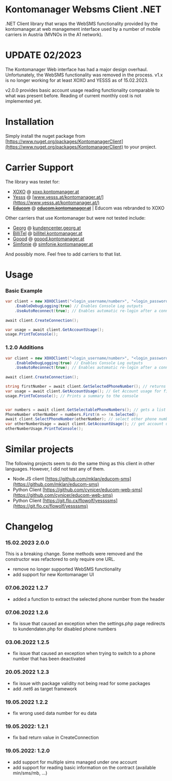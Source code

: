# Kontomanager Websms Client .NET
.NET Client library that wraps the WebSMS functionality provided by the kontomanager.at web management interface used by a number of mobile carriers in Austria (MVNOs in the A1 network).

# UPDATE 02/2023
The Kontomanager Web interface has had a major design overhaul. Unfortunately, the WebSMS functionality was removed in the process.
v1.x is no longer working for at least XOXO and YESSS as of 15.02.2023.

v2.0.0 provides basic account usage reading functionality comparable to what was present before. Reading of current monthly cost is not implemented yet.

# Installation

Simply install the nuget package from [https://www.nuget.org/packages/KontomanagerClient](https://www.nuget.org/packages/KontomanagerClient) to your project.

# Carrier Support
The library was testet for:
- [XOXO](https://www.xoxo-mobile.at) @ [xoxo.kontomanager.at](https://xoxo.kontomanager.at)
- [Yesss](https://www.yesss.at) @ [www.yesss.at/kontomanager.at/](https://www.yesss.at/kontomanager.at/)
- [~~Educom~~](https://www.educom.at) @ [~~educom.kontomanager.at~~](https://educom.kontomanager.at) | Educom was rebranded to XOXO

Other carriers that use Kontomanager but were not tested include:
- [Georg](https://georg.at) @ [kundencenter.georg.at](https://kundencenter.georg.at)
- [BilliTel](https://billitel.at) @ [billitel.kontomanager.at](https://billitel.kontomanager.at)
- [Goood](https://goood-mobile.at/) @ [goood.kontomanager.at](https://goood.kontomanager.at)
- [Simfonie](https://www.simfonie.at/home) @ [simfonie.kontomanager.at](https://simfonie.kontomanager.at)

And possibly more. Feel free to add carriers to that list.

# Usage

### Basic Example
```c#
var client = new XOXOClient("<login_username/number>", "<login_password>")
    .EnableDebugLogging(true) // Enables Console Log outputs
    .UseAutoReconnect(true); // Enables automatic re-login after a connection timeout
    
await client.CreateConnection();

var usage = await client.GetAccountUsage();
usage.PrintToConsole();
```

### 1.2.0 Additions

```c#
var client = new XOXOClient("<login_username/number>", "<login_password>")
    .EnableDebugLogging(true) // Enables Console Log outputs
    .UseAutoReconnect(true); // Enables automatic re-login after a connection timeout
    
await client.CreateConnection();

string firstNumber = await client.GetSelectedPhoneNumber(); // returns the currently selected phone number in format 43681...
var usage = await client.GetAccountUsage(); // Get Account usage for firstNumber
usage.PrintToConsole(); // Prints a summary to the console


var numbers = await client.GetSelectablePhoneNumbers(); // gets a list of PhoneNumber object for each number linked to the account (has string number and string subscriberId)
PhoneNumber otherNumber = numbers.First(n => !n.Selected); 
await client.SelectPhoneNumber(otherNumber); // select other phone number for the client
var otherNumberUsage = await client.GetAccountUsage(); // get account usage for otherNumber
otherNumberUsage.PrintToConsole();
```

# Similar projects

The following projects seem to do the same thing as this client in other languages. However, I did not test any of them.

- Node.JS client [https://github.com/mklan/educom-sms](https://github.com/mklan/educom-sms)
- Python Client [https://github.com/cynicer/educom-web-sms](https://github.com/cynicer/educom-web-sms)
- Python Client [https://git.flo.cx/flowolf/yessssms](https://git.flo.cx/flowolf/yessssms)

# Changelog

### 15.02.2023 2.0.0
This is a breaking change. Some methods were removed and the constructor was refactored to only require one URL.
- remove no longer supported WebSMS functionality
- add support for new Kontomanager UI

### 07.06.2022 1.2.7
- added a function to extract the selected phone number from the header

### 07.06.2022 1.2.6
- fix issue that caused an exception when the settings.php page redirects to kundendaten.php for disabled phone numbers

### 03.06.2022 1.2.5
- fix issue that caused an exception when trying to switch to a phone number that has been deactivated

### 20.05.2022 1.2.3
- fix issue with package validity not being read for some packages
- add .net6 as target framework

### 19.05.2022 1.2.2
- fix wrong used data number for eu data

### 19.05.2022: 1.2.1
- fix bad return value in CreateConnection

### 19.05.2022: 1.2.0

- add support for multiple sims managed under one account
- add support for reading basic information on the contract (available min/sms/mb, ...)
